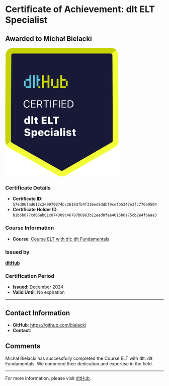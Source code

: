 
# Certificate of Achievement: dlt ELT Specialist

## Awarded to **Michał Bielacki**

![Course Image](../badges/dlt_ELT_specialist.png)

### Certificate Details
- **Certificate ID**: `578d06fad612c2e9970074bc2619dfb4f316ed8ddbf9cefb5347e3fc776e9504`
- **Certificate Holder ID**: `b1b6b677cd66ab61c874309c46787b0963b12eed8faa4015b6a75cb2e4f6aaa3`

### Course Information
- **Course**: [Course ELT with dlt: dlt Fundamentals](https://github.com/dlt-hub/dlthub-education/tree/main/courses/dlt_fundamentals_dec_2024)

### Issued by
[**dltHub**](https://dlthub.com/) 

### Certification Period
- **Issued**: December 2024
- **Valid Until**: No expiration

---

## Contact Information
- **GitHub**: https://github.com/bielacki
- **Contact**: 

## Comments
Michał Bielacki has successfully completed the Course ELT with dlt: dlt Fundamentals. We commend their dedication and expertise in the field.

---

For more information, please visit [dltHub](https://dlthub.com/).
    